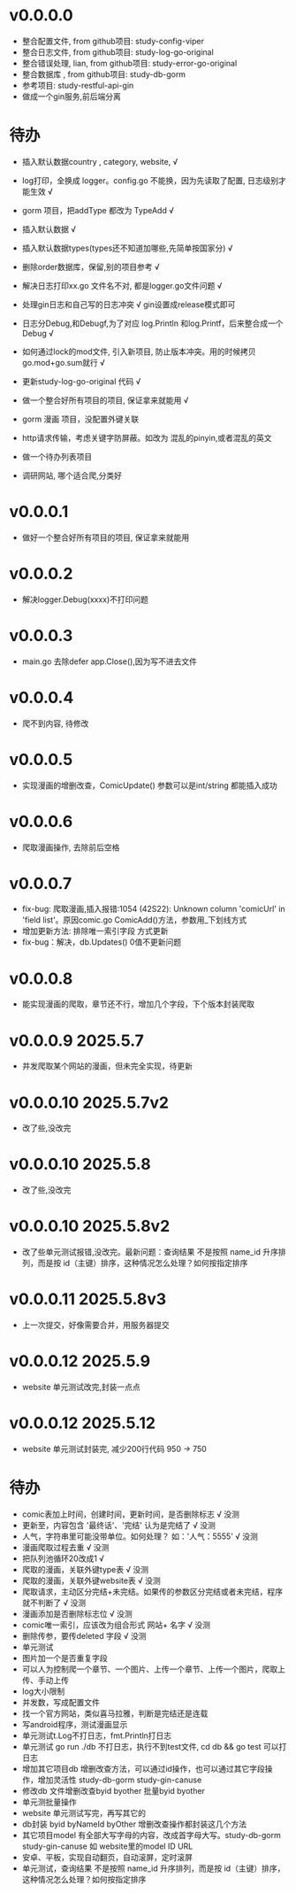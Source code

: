 # v0.0.0.0 
- 整合配置文件, from github项目: study-config-viper
- 整合日志文件, from github项目: study-log-go-original
- 整合错误处理, lian, from github项目: study-error-go-original
- 整合数据库  , from github项目: study-db-gorm
- 参考项目: study-restful-api-gin
- 做成一个gin服务,前后端分离

# 待办
- 插入默认数据country , category, website, √
- log打印，全换成 logger。config.go 不能换，因为先读取了配置, 日志级别才能生效 √
- gorm 项目，把addType 都改为 TypeAdd √
- 插入默认数据 √
- 插入默认数据types(types还不知道加哪些,先简单按国家分) √
- 删除order数据库，保留,别的项目参考 √
- 解决日志打印xx.go 文件名不对, 都是logger.go文件问题 √
- 处理gin日志和自己写的日志冲突 √ gin设置成release模式即可
- 日志分Debug,和Debugf,为了对应 log.Println 和log.Printf，后来整合成一个Debug √
- 如何通过lock的mod文件, 引入新项目, 防止版本冲突。用的时候拷贝go.mod+go.sum就行 √
- 更新study-log-go-original 代码 √
- 做一个整合好所有项目的项目, 保证拿来就能用 √

- gorm 漫画 项目，没配置外键关联
- http请求传输，考虑关键字防屏蔽。如改为 混乱的pinyin,或者混乱的英文
- 做一个待办列表项目
- 调研网站, 哪个适合爬,分类好

# v0.0.0.1
- 做好一个整合好所有项目的项目, 保证拿来就能用 

# v0.0.0.2
- 解决logger.Debug(xxxx)不打印问题

# v0.0.0.3
- main.go 去除defer app.Close(),因为写不进去文件

# v0.0.0.4
- 爬不到内容, 待修改

# v0.0.0.5
- 实现漫画的增删改查，ComicUpdate() 参数可以是int/string 都能插入成功

# v0.0.0.6
- 爬取漫画操作, 去除前后空格

# v0.0.0.7
- fix-bug: 爬取漫画,插入报错:1054 (42S22): Unknown column 'comicUrl' in 'field list'。原因comic.go ComicAdd()方法，参数用_下划线方式
- 增加更新方法: 排除唯一索引字段 方式更新
- fix-bug：解决，db.Updates() 0值不更新问题

# v0.0.0.8
- 能实现漫画的爬取，章节还不行，增加几个字段，下个版本封装爬取

# v0.0.0.9 2025.5.7
- 并发爬取某个网站的漫画，但未完全实现，待更新

# v0.0.0.10 2025.5.7v2
- 改了些,没改完

# v0.0.0.10 2025.5.8
- 改了些,没改完

# v0.0.0.10 2025.5.8v2
- 改了些单元测试报错,没改完。最新问题：查询结果 不是按照 name_id 升序排列，而是按 id（主键）排序，这种情况怎么处理？如何按指定排序

# v0.0.0.11 2025.5.8v3
- 上一次提交，好像需要合并，用服务器提交

# v0.0.0.12 2025.5.9
- website 单元测试改完,封装一点点

# v0.0.0.12 2025.5.12
- website 单元测试封装完, 减少200行代码 950 -> 750

# 待办
- comic表加上时间，创建时间，更新时间，是否删除标志 √ 没测
- 更新至，内容包含 '最终话'、'完结' 认为是完结了 √ 没测
- 人气，字符串里可能没带单位。如何处理？ 如：'人气：5555' √ 没测
- 漫画爬取过程去重 √ 没测
- 把队列池循环20改成1 √
- 爬取的漫画，关联外键type表 √ 没测
- 爬取的漫画，关联外键website表 √ 没测
- 爬取请求，主动区分完结+未完结。如果传的参数区分完结或者未完结，程序就不判断了 √ 没测
- 漫画添加是否删除标志位 √ 没测
- comic唯一索引，应该改为组合形式 网站+ 名字  √ 没测
- 删除传参，要传deleted 字段 √ 没测
- 单元测试
- 图片加一个是否重复字段
- 可以人为控制爬一个章节、一个图片、上传一个章节、上传一个图片，爬取上传、手动上传
- log大小限制
- 并发数，写成配置文件
- 找一个官方网站，类似喜马拉雅，判断是完结还是连载
- 写android程序，测试漫画显示
- 单元测试t.Log不打日志，fmt.Println打日志
- 单元测试 go run ./db 不打日志，执行不到test文件, cd db && go test 可以打日志
- 增加其它项目db 增删改查方法，可以通过id操作，也可以通过其它字段操作，增加灵活性 study-db-gorm study-gin-canuse
- 修改db 文件增删改查byid byother 批量byid byother
- 单元测批量操作
- website 单元测试写完，再写其它的
- db封装 byid byNameId byOther 增删改查操作都封装这几个方法
- 其它项目model 有全部大写字母的内容，改成首字母大写。study-db-gorm study-gin-canuse 如 website里的model ID URL
- 安卓、平板，实现自动翻页，自动滚屏，定时滚屏
- 单元测试，查询结果 不是按照 name_id 升序排列，而是按 id（主键）排序，这种情况怎么处理？如何按指定排序